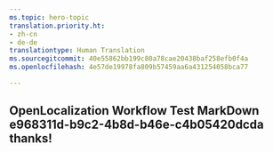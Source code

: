 ```yaml
---
ms.topic: hero-topic
translation.priority.ht:
- zh-cn
- de-de
translationtype: Human Translation
ms.sourcegitcommit: 40e55862bb199c80a78cae20438baf258efb0f4a
ms.openlocfilehash: 4e57de19978fa809b57459aa6a431254058bca77

---
```

## OpenLocalization Workflow Test MarkDown e968311d-b9c2-4b8d-b46e-c4b05420dcda thanks!



<!--HONumber=Aug16_HO1-->


